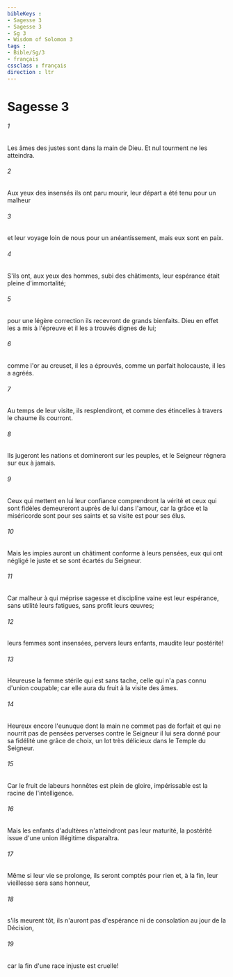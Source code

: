 ```yaml
---
bibleKeys : 
- Sagesse 3
- Sagesse 3
- Sg 3
- Wisdom of Solomon 3
tags : 
- Bible/Sg/3
- français
cssclass : français
direction : ltr
---
```


# Sagesse 3

###### 1
Les âmes des justes sont dans la main de Dieu. Et nul tourment ne les atteindra.
###### 2
Aux yeux des insensés ils ont paru mourir, leur départ a été tenu pour un malheur
###### 3
et leur voyage loin de nous pour un anéantissement, mais eux sont en paix.
###### 4
S'ils ont, aux yeux des hommes, subi des châtiments, leur espérance était pleine d'immortalité;
###### 5
pour une légère correction ils recevront de grands bienfaits. Dieu en effet les a mis à l'épreuve et il les a trouvés dignes de lui;
###### 6
comme l'or au creuset, il les a éprouvés, comme un parfait holocauste, il les a agréés.
###### 7
Au temps de leur visite, ils resplendiront, et comme des étincelles à travers le chaume ils courront.
###### 8
Ils jugeront les nations et domineront sur les peuples, et le Seigneur régnera sur eux à jamais.
###### 9
Ceux qui mettent en lui leur confiance comprendront la vérité et ceux qui sont fidèles demeureront auprès de lui dans l'amour, car la grâce et la miséricorde sont pour ses saints et sa visite est pour ses élus.
###### 10
Mais les impies auront un châtiment conforme à leurs pensées, eux qui ont négligé le juste et se sont écartés du Seigneur.
###### 11
Car malheur à qui méprise sagesse et discipline vaine est leur espérance, sans utilité leurs fatigues, sans profit leurs œuvres;
###### 12
leurs femmes sont insensées, pervers leurs enfants, maudite leur postérité!
###### 13
Heureuse la femme stérile qui est sans tache, celle qui n'a pas connu d'union coupable; car elle aura du fruit à la visite des âmes.
###### 14
Heureux encore l'eunuque dont la main ne commet pas de forfait et qui ne nourrit pas de pensées perverses contre le Seigneur il lui sera donné pour sa fidélité une grâce de choix, un lot très délicieux dans le Temple du Seigneur.
###### 15
Car le fruit de labeurs honnêtes est plein de gloire, impérissable est la racine de l'intelligence.
###### 16
Mais les enfants d'adultères n'atteindront pas leur maturité, la postérité issue d'une union illégitime disparaîtra.
###### 17
Même si leur vie se prolonge, ils seront comptés pour rien et, à la fin, leur vieillesse sera sans honneur,
###### 18
s'ils meurent tôt, ils n'auront pas d'espérance ni de consolation au jour de la Décision,
###### 19
car la fin d'une race injuste est cruelle!
